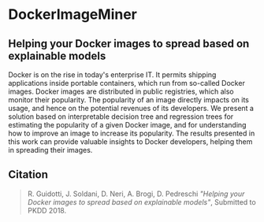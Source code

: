 # DockerImageMiner

## Helping your Docker images to spread based on explainable models

Docker is on the rise in today's enterprise IT. It permits shipping applications inside portable containers, which run from so-called Docker images. Docker images are distributed in public registries, which also monitor their popularity. The popularity of an image directly impacts on its usage, and hence on the potential revenues of its developers. We present a solution based on interpretable decision tree and regression trees for estimating the popularity of a given Docker image, and for understanding how to improve an image to increase its popularity. The results presented in this work can provide valuable insights to Docker developers, helping them in spreading their images.

## Citation
> R. Guidotti, J. Soldani, D. Neri, A. Brogi, D. Pedreschi *"Helping your Docker images to spread based on explainable models"*, Submitted to PKDD 2018.
